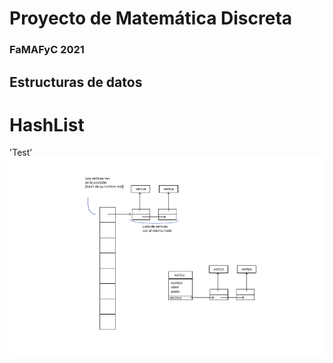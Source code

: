 # Proyecto de Matemática Discreta
### FaMAFyC 2021

## Estructuras de datos
# HashList



'Test'
![](./DiagramaHashList.jpg)
